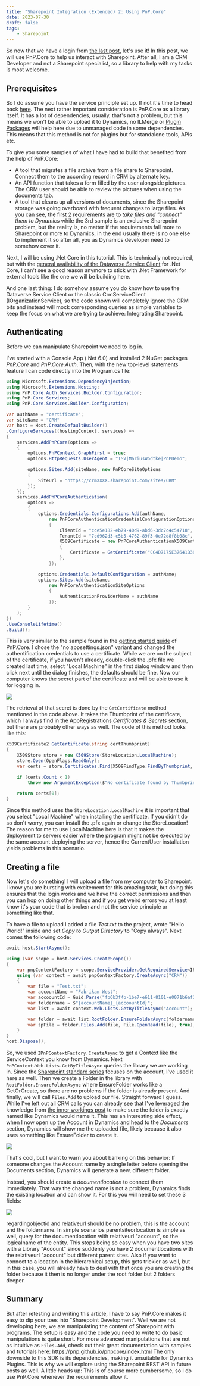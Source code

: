 ```yaml
---
title: "Sharepoint Integration (Extended) 2: Using PnP.Core"
date: 2023-07-30
draft: false
tags: 
    - Sharepoint
---
```


So now that we have a login from [the last post](/post/sharepoint/custom/appregistration), let's use it! In this post, we will use PnP.Core to help us interact with Sharepoint. After all, I am a CRM Developer and not a Sharepoint specialist, so a library to help with my tasks is most welcome.

## Prerequisites
So I do assume you have the service principle set up. If not it's time to head back [here](/post/sharepoint/custom/appregistration).
The next rather important consideration is PnP.Core as a library itself. It has a lot of dependencies, usually, that's not a problem, but this means we won't be able to upload it to Dynamics, no ILMerge or [Plugin Packages](/post/my-first-shot/plugin-packages) will help here due to unmanaged code in some dependencies. This means that this method is not for plugins but for standalone tools, APIs etc. 

To give you some samples of what I have had to build that benefited from the help of PnP.Core:
- A tool that migrates a file archive from a file share to Sharepoint. Connect them to the according record in CRM by alternate key.
- An API function that takes a form filled by the user alongside pictures. The CRM user should be able to review the pictures when using the documents tab.
- A tool that cleans up all versions of documents, since the Sharepoint storage was going overboard with frequent changes to large files.
As you can see, the first 2 requirements are to _take files and "connect" them to Dynamics_ while the 3rd sample is an exclusive Sharepoint problem, but the reality is, no matter if the requirements fall more to Sharepoint or more to Dynamics, in the end usually there is no one else to implement it so after all, you as Dynamics developer need to somehow cover it.

Next, I will be using .Net Core in this tutorial. This is technically not required, but with the [general availability of the Dataverse Service Client](https://powerapps.microsoft.com/en-us/blog/dataverse-service-client-is-now-generally-available/) for .Net Core, I can't see a good reason anymore to stick with .Net Framework for external tools like the one we will be building here. 

And one last thing: I do somehow assume you do know how to use the Dataverse Service Client or the classic CrmServiceClient (IOrganizationService), so the code shown will completely ignore the CRM bits and instead will mock corresponding queries as simple variables to keep the focus on what we are trying to achieve: Integrating Sharepoint.

## Authenticating
Before we can manipulate Sharepoint we need to log in. 

I've started with a Console App (.Net 6.0) and installed 2 NuGet packages _PnP.Core_ and _PnP.Core.Auth_. 
Then, with the new top-level statements feature I can code directly into the Program.cs file:
``` c#
using Microsoft.Extensions.DependencyInjection;
using Microsoft.Extensions.Hosting;
using PnP.Core.Auth.Services.Builder.Configuration;
using PnP.Core.Services;
using PnP.Core.Services.Builder.Configuration;

var authName = "certificate";
var siteName = "CRM"
var host = Host.CreateDefaultBuilder()
.ConfigureServices((hostingContext, services) =>
{
    services.AddPnPCore(options =>
    {
        options.PnPContext.GraphFirst = true;
        options.HttpRequests.UserAgent = "ISV|MariusWodtke|PnPDemo";

        options.Sites.Add(siteName, new PnPCoreSiteOptions
        {
            SiteUrl = "https://crmXXXX.sharepoint.com/sites/CRM"
        });
    });
    services.AddPnPCoreAuthentication(
        options =>
        {
            options.Credentials.Configurations.Add(authName,
                new PnPCoreAuthenticationCredentialConfigurationOptions
                {
                    ClientId = "cce5e182-eb79-40d9-abd6-3dc7c4c54718",
                    TenantId = "7cd962d3-c5b5-4762-89f3-0e72d8f8b08c",
                    X509Certificate = new PnPCoreAuthenticationX509CertificateOptions
                    {
                        Certificate = GetCertificate("CC4D7175E37641B38A4960BB8EFC8C56653DFF8E")
                    },
                });

            options.Credentials.DefaultConfiguration = authName;
            options.Sites.Add(siteName,
                new PnPCoreAuthenticationSiteOptions
                {
                    AuthenticationProviderName = authName
                });
        }
    );
})
.UseConsoleLifetime()
.Build();
```
This is very similar to the sample found in the [getting started guide](https://pnp.github.io/pnpcore/using-the-sdk/readme.html) of PnP.Core. I chose the "no appsettings.json" variant and changed the authentification credentials to use a certificate. While we are on the subject of the certificate, if you haven't already, double-click the .pfx file we created last time, select "Local Machine" in the first dialog window and then click next until the dialog finishes, the defaults should be fine. Now our computer knows the secret part of the certificate and will be able to use it for logging in. 

![](InstallCert.png)

The retrieval of that secret is done by the `GetCertificate` method mentioned in the code above. It takes the Thumbprint of the certificate, which I always find in the AppRegistrations _Certificates & Secrets_ section, but there are probably other ways as well. The code of this method looks like this:

``` c#
X509Certificate2 GetCertificate(string certThumbprint)
{
    X509Store store = new X509Store(StoreLocation.LocalMachine);
    store.Open(OpenFlags.ReadOnly);
    var certs = store.Certificates.Find(X509FindType.FindByThumbprint, certThumbprint, false);

    if (certs.Count < 1)
        throw new ArgumentException($"No certificate found by Thumbprint: {certThumbprint}");

    return certs[0];
}
```

Since this method uses the `StoreLocation.LocalMachine` it is important that you select "Local Machine" when installing the certificate. If you didn't do so don't worry, you can install the .pfx again or change the StoreLocation! The reason for me to use LocalMachine here is that it makes the deployment to servers easier where the program might not be executed by the same account deploying the server, hence the CurrentUser installation yields problems in this scenario.

## Creating a file
Now let's do something! I will upload a file from my computer to Sharepoint. I know you are bursting with excitement for this amazing task, but doing this ensures that the login works and we have the correct permissions and then you can hop on doing other things and if you get weird errors you at least know it's your code that is broken and not the service principle or something like that.

To have a file to upload I added a file _Test.txt_ to the project, wrote "Hello World!" inside and set _Copy to Output Directory_ to "Copy always". Next comes the following code:

``` c#
await host.StartAsync();

using (var scope = host.Services.CreateScope())
{
    var pnpContextFactory = scope.ServiceProvider.GetRequiredService<IPnPContextFactory>();
    using (var context = await pnpContextFactory.CreateAsync("CRM"))
    {
        var file = "Test.txt";
        var accountName = "Fabrikam West";
        var accoountId = Guid.Parse("fb6b3f4b-1be7-e611-8101-e0071b6af231").ToString("N").ToUpper();
        var foldername = $"{accountName}_{accoountId}";
        var list = await context.Web.Lists.GetByTitleAsync("Account");

        var folder = await list.RootFolder.EnsureFolderAsync(foldername);
        var spFile = folder.Files.Add(file, File.OpenRead(file), true);
    }
}
host.Dispose();
```

So, we used `IPnPContextFactory.CreateAsync` to get a Context like the ServiceContext you know from Dynamics. Next `PnPContext.Web.Lists.GetByTitleAsync` queries the library we are working in. Since the [Sharepoint standard series](/post/sharepoint/standard) focuses on the account, I've used it here as well.
Then we create a Folder in the library with `RootFolder.EnsureFolderAsync` where EnsureFolder works like a GetOrCreate, so there are no problems if the folder is already present. And finally, we will call `Files.Add` to upload our file. Straight forward I guess. 
While I've left out all CRM calls you can already see that I've leveraged the knowledge from [the inner workings post](/post/sharepoint/standard/innerworkings) to make sure the folder is exactly named like Dynamics would name it. This has an interesting side effect, when I now open up the Account in Dynamics and head to the _Documents_ section, Dynamics will show me the uploaded file, likely because it also uses something like EnsureFolder to create it.

![](DocumentsTab.png)

That's cool, but I want to warn you about banking on this behavior: If someone changes the Account name by a single letter before opening the Documents section, Dynamics will generate a new, different folder.

Instead, you should create a _documentlocation_ to connect them immediately. That way the changed name is not a problem, Dynamics finds the existing location and can show it. For this you will need to set these 3 fields:

![](DocumentLocation.png)

regardingobjectid and relativeurl should be no problem, this is the account and the foldername. In simple scenarios parentsiteorlocation is simple as well, query for the documentlocation with relativeurl "account", so the logicalname of the entity. This stops being so easy when you have two sites with a Library "Account" since suddenly you have 2 documentlocations with the relativeurl "account" but different parent sites. Also if you want to connect to a location in the hierarchical setup, this gets trickier as well, but in this case, you will already have to deal with that once you are creating the folder because it then is no longer under the root folder but 2 folders deeper.

## Summary
But after retesting and writing this article, I have to say PnP.Core makes it easy to dip your toes into "Sharepoint Development". Well we are not developing here, we are manipulating the content of Sharepoint with programs. 
The setup is easy and the code you need to write to do basic manipulations is quite short. For more advanced manipulations that are not as intuitive as `Files.Add`, check out their great documentation with samples and tutorials here: https://pnp.github.io/pnpcore/index.html
The only downside to this SDK is its dependencies, making it unsuitable for Dynamics Plugins. This is why we will explore using the Sharepoint REST API in future posts as well. A little heads up: This is of course more cumbersome, so I do use PnP.Core whenever the requirements allow it.